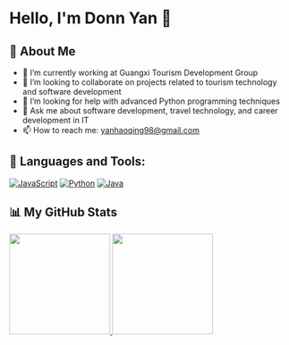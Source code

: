 # Hello, I'm Donn Yan 👋

## 🙋 About Me

- 🔭 I’m currently working at Guangxi Tourism Development Group
- 👯 I’m looking to collaborate on projects related to tourism technology and software development
- 🤔 I’m looking for help with advanced Python programming techniques
- 💬 Ask me about software development, travel technology, and career development in IT
- 📫 How to reach me: yanhaoqing98@gmail.com


## 🚀 Languages and Tools:

[![JavaScript](https://img.shields.io/badge/-JavaScript-333333?style=flat&logo=javascript)](https://developer.mozilla.org/en-US/docs/Web/JavaScript)
[![Python](https://img.shields.io/badge/-Python-333333?style=flat&logo=python)](https://www.python.org/)
[![Java](https://img.shields.io/badge/-Java-333333?style=flat&logo=java)](https://www.oracle.com/java/)

## 📊 My GitHub Stats

<p>
<a href="https://github.com/haoqing-yan">
  <img height="180em" src="https://github-readme-stats.vercel.app/api?username=haoqing-yan&show_icons=true&theme=radical" />
  <img height="180em" src="https://github-readme-stats.vercel.app/api/top-langs/?username=haoqing-yan&layout=compact&theme=radical" />
</a>
</p>
